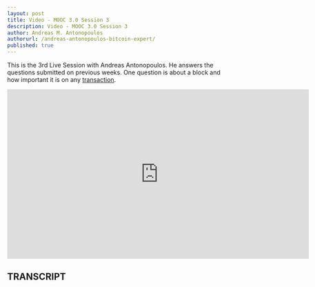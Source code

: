 ```yaml
---
layout: post
title: Video - MOOC 3.0 Session 3
description: Video - MOOC 3.0 Session 3
author: Andreas M. Antonopoulos
authorurl: /andreas-antonopoulos-bitcoin-expert/
published: true
---
```


<p>This is the 3rd Live Session with Andreas Antonopoulos. He answers the questions submitted on previous weeks. One question is about a block and how important it is on any <a href="/video-qa-anonymity-and-confidential-transactions/">transaction</a>.</p>

<center><iframe width="700" height="394" src="https://www.youtube.com/embed/wM8OWGzUGAU?list=PL68lGg7SjGZBzAwPwCerIHAOg6eN5fGu2" frameborder="0" allowfullscreen></iframe></center>

<h2>TRANSCRIPT</h2>
